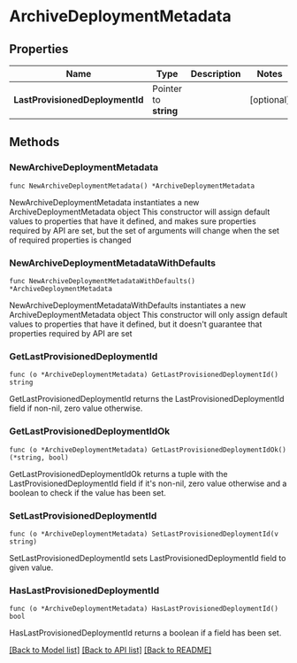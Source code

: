 # ArchiveDeploymentMetadata

## Properties

Name | Type | Description | Notes
------------ | ------------- | ------------- | -------------
**LastProvisionedDeploymentId** | Pointer to **string** |  | [optional] 

## Methods

### NewArchiveDeploymentMetadata

`func NewArchiveDeploymentMetadata() *ArchiveDeploymentMetadata`

NewArchiveDeploymentMetadata instantiates a new ArchiveDeploymentMetadata object
This constructor will assign default values to properties that have it defined,
and makes sure properties required by API are set, but the set of arguments
will change when the set of required properties is changed

### NewArchiveDeploymentMetadataWithDefaults

`func NewArchiveDeploymentMetadataWithDefaults() *ArchiveDeploymentMetadata`

NewArchiveDeploymentMetadataWithDefaults instantiates a new ArchiveDeploymentMetadata object
This constructor will only assign default values to properties that have it defined,
but it doesn't guarantee that properties required by API are set

### GetLastProvisionedDeploymentId

`func (o *ArchiveDeploymentMetadata) GetLastProvisionedDeploymentId() string`

GetLastProvisionedDeploymentId returns the LastProvisionedDeploymentId field if non-nil, zero value otherwise.

### GetLastProvisionedDeploymentIdOk

`func (o *ArchiveDeploymentMetadata) GetLastProvisionedDeploymentIdOk() (*string, bool)`

GetLastProvisionedDeploymentIdOk returns a tuple with the LastProvisionedDeploymentId field if it's non-nil, zero value otherwise
and a boolean to check if the value has been set.

### SetLastProvisionedDeploymentId

`func (o *ArchiveDeploymentMetadata) SetLastProvisionedDeploymentId(v string)`

SetLastProvisionedDeploymentId sets LastProvisionedDeploymentId field to given value.

### HasLastProvisionedDeploymentId

`func (o *ArchiveDeploymentMetadata) HasLastProvisionedDeploymentId() bool`

HasLastProvisionedDeploymentId returns a boolean if a field has been set.


[[Back to Model list]](../README.md#documentation-for-models) [[Back to API list]](../README.md#documentation-for-api-endpoints) [[Back to README]](../README.md)


